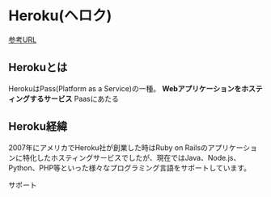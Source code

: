 # Heroku(ヘロク)

[参考URL](https://blog.proglus.jp/4289/)

## Herokuとは

HerokuはPass(Platform as a Service)の一種。
**Webアプリケーションをホスティングするサービス**
Paasにあたる

## Heroku経緯

2007年にアメリカでHeroku社が創業した時はRuby on Railsのアプリケーションに特化したホスティングサービスでしたが、現在ではJava、Node.js、Python、PHP等といった様々なプログラミング言語をサポートしています。

サポート

